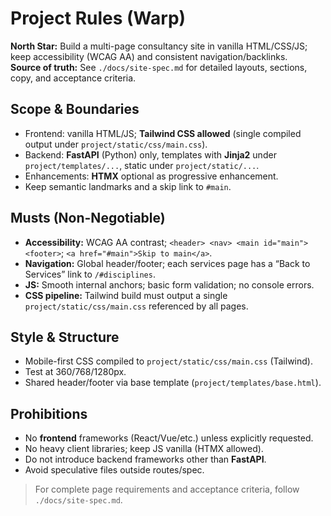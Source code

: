 # Project Rules (Warp)

**North Star:** Build a multi-page consultancy site in vanilla HTML/CSS/JS; keep accessibility (WCAG AA) and consistent navigation/backlinks.  
**Source of truth:** See `./docs/site-spec.md` for detailed layouts, sections, copy, and acceptance criteria.

## Scope & Boundaries
- Frontend: vanilla HTML/JS; **Tailwind CSS allowed** (single compiled output under `project/static/css/main.css`).
- Backend: **FastAPI** (Python) only, templates with **Jinja2** under `project/templates/...`, static under `project/static/...`.
- Enhancements: **HTMX** optional as progressive enhancement.
- Keep semantic landmarks and a skip link to `#main`.

## Musts (Non-Negotiable)
- **Accessibility:** WCAG AA contrast; `<header> <nav> <main id="main"> <footer>`; `<a href="#main">Skip to main</a>`.
- **Navigation:** Global header/footer; each services page has a “Back to Services” link to `/#disciplines`.
- **JS:** Smooth internal anchors; basic form validation; no console errors.
- **CSS pipeline:** Tailwind build must output a single `project/static/css/main.css` referenced by all pages.

## Style & Structure
- Mobile-first CSS compiled to `project/static/css/main.css` (Tailwind).
- Test at 360/768/1280px.
- Shared header/footer via base template (`project/templates/base.html`).

## Prohibitions
- No **frontend** frameworks (React/Vue/etc.) unless explicitly requested.
- No heavy client libraries; keep JS vanilla (HTMX allowed).
- Do not introduce backend frameworks other than **FastAPI**.
- Avoid speculative files outside routes/spec.


> For complete page requirements and acceptance criteria, follow `./docs/site-spec.md`.

